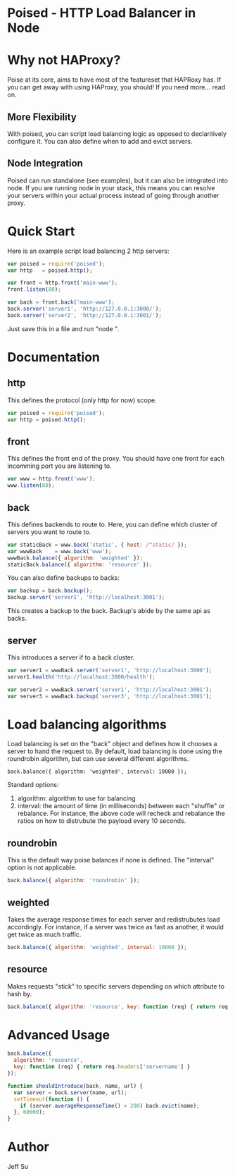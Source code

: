 # Poised - HTTP Load Balancer in Node

# Why not HAProxy?
Poise at its core, aims to have most of the featureset that HAPRoxy has.  If you can get away with using HAProxy, you should!  If you need more... read on.

## More Flexibility
With poised, you can script load balancing logic as opposed to declaritively configure it.  You can also define when to add and evict servers.

## Node Integration
Poised can run standalone (see examples), but it can also be integrated into node. If you are running node in your stack, this means you can resolve your servers within your actual process instead of going through another proxy.

# Quick Start
Here is an example script load balancing 2 http servers:
```javascript
var poised = require('poised');
var http   = poised.http();

var front = http.front('main-www');
front.listen(80);

var back = front.back('main-www');
back.server('server1', 'http://127.0.0.1:3000/');
back.server('server2', 'http://127.0.0.1:3001/');
```

Just save this in a file and run "node <file>".

# Documentation
## http
This defines the protocol (only http for now) scope.

```javascript
var poised = require('poised');
var http = poised.http();
```

## front
This defines the front end of the proxy.  You should have one
front for each incomming port you are listening to.
```javascript
var www = http.front('www');
www.listen(80);
```

## back
This defines backends to route to.  Here, you can define which cluster
of servers you want to route to.

```javascript
var staticBack = www.back('static', { host: /^static/ });
var wwwBack    = www.back('www');
wwwBack.balance({ algorithm: 'weighted' });
staticBack.balance({ algorithm: 'resource' });
```

You can also define backups to backs:
```javascript
var backup = back.backup();
backup.server('server1', 'http://localhost:3001');
```

This creates a backup to the back.  Backup's abide by the same api as backs. 

## server
This introduces a server if to a back cluster.
```javascript
var server1 = wwwBack.server('server1', 'http://localhost:3000');
server1.health('http://localhost:3000/health');

var server2 = wwwBack.server('server1', 'http://localhost:3001');
var server3 = wwwBack.backup('server3', 'http://localhost:3001');
```

# Load balancing algorithms

Load balancing is set on the "back" object and defines how it chooses a server to hand the request to.  By default, load balancing is done using the roundrobin algorithm, but can use several different algorithms.

```
back.balance({ algorithm: 'weighted', interval: 10000 });
```

Standard options:

  1. algorithm: algorithm to use for balancing
  1. interval: the amount of time (in milliseconds) between each "shuffle" or rebalance.  For instance, the above code will recheck and rebalance the ratios on how to distrubute the payload every 10 seconds.


## roundrobin

This is the default way poise balances if none is defined.  The "interval" option is not applicable.

```javascript
back.balance({ algorithm: 'roundrobin' });
```

## weighted

Takes the average response times for each server and redistrubutes load accordingly.  For instance, if a server was twice as fast as another, it would get twice as much traffic.

```javascript
back.balance({ algorithm: 'weighted', interval: 10000 });
```

## resource

Makes requests "stick" to specific servers depending on which attribute to hash by.

```javascript
back.balance({ algorithm: 'resource', key: function (req) { return req.url } });
```

# Advanced Usage
```javascript
back.balance({
  algorithm: 'resource', 
  key: function (req) { return req.headers['servername'] }
});
```

```javascript
function shouldIntroduce(back, name, url) {
  var server = back.server(name, url);
  setTimeout(function () { 
    if (server.averageResponseTime() > 200) back.evict(name);
  }, 60000);
}
```

# Author
Jeff Su
